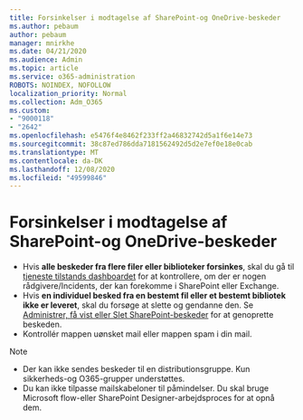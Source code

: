 ```yaml
---
title: Forsinkelser i modtagelse af SharePoint-og OneDrive-beskeder
ms.author: pebaum
author: pebaum
manager: mnirkhe
ms.date: 04/21/2020
ms.audience: Admin
ms.topic: article
ms.service: o365-administration
ROBOTS: NOINDEX, NOFOLLOW
localization_priority: Normal
ms.collection: Adm_O365
ms.custom:
- "9000118"
- "2642"
ms.openlocfilehash: e5476f4e8462f233ff2a46832742d5a1f6e14e73
ms.sourcegitcommit: 38c87ed786dda7181562492d5d2e7ef0e18e0cab
ms.translationtype: MT
ms.contentlocale: da-DK
ms.lasthandoff: 12/08/2020
ms.locfileid: "49599846"
---
```

# <a name="delays-in-receiving-sharepoint-and-onedrive-alerts"></a>Forsinkelser i modtagelse af SharePoint-og OneDrive-beskeder

- Hvis **alle beskeder fra flere filer eller biblioteker forsinkes**, skal du gå til [tjeneste tilstands dashboardet](https://portal.office.com/adminportal/home?ref=/servicehealth) for at kontrollere, om der er nogen rådgivere/Incidents, der kan forekomme i SharePoint eller Exchange.
- Hvis **en individuel besked fra en bestemt fil eller et bestemt bibliotek ikke er leveret**, skal du forsøge at slette og gendanne den. Se [Administrer, få vist eller Slet SharePoint-beskeder](https://support.microsoft.com/office/99dfb19c-9a90-4a8c-aba1-aa8c8afb0de2) for at genoprette beskeden.
- Kontrollér mappen uønsket mail eller mappen spam i din mail.

> [!NOTE]
> - Der kan ikke sendes beskeder til en distributionsgruppe. Kun sikkerheds-og O365-grupper understøttes.
> - Du kan ikke tilpasse mailskabeloner til påmindelser. Du skal bruge Microsoft flow-eller SharePoint Designer-arbejdsproces for at opnå dem.
